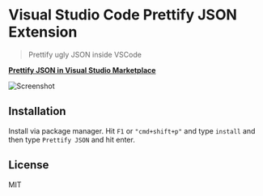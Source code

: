 # Visual Studio Code Prettify JSON Extension

> Prettify ugly JSON inside VSCode

**[Prettify JSON in Visual Studio Marketplace](https://marketplace.visualstudio.com/items/mohsen1.prettify-json)**

![Screenshot](https://raw.githubusercontent.com/mohsen1/vscode-prettify-json/master/screenshot.gif)

## Installation

Install via package manager. Hit `F1` or `"cmd+shift+p"` and type `install` and then type `Prettify JSON` and hit enter.

## License
MIT
